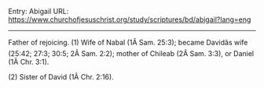 Entry: Abigail
URL: https://www.churchofjesuschrist.org/study/scriptures/bd/abigail?lang=eng

---

Father of rejoicing. (1) Wife of Nabal (1Â Sam. 25:3); became Davidâs wife (25:42; 27:3; 30:5; 2Â Sam. 2:2); mother of Chileab (2Â Sam. 3:3), or Daniel (1Â Chr. 3:1).

(2) Sister of David (1Â Chr. 2:16).
